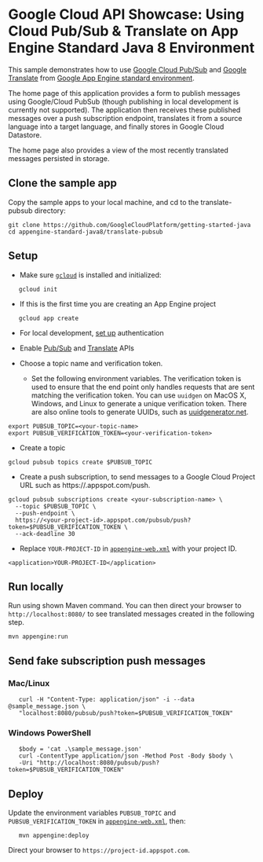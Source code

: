 # Google Cloud API Showcase: Using Cloud Pub/Sub & Translate on App Engine Standard Java 8 Environment

This sample demonstrates how to use [Google Cloud Pub/Sub][pubsub] and [Google Translate][translate]
from [Google App Engine standard environment][ae-docs].

[pubsub]: https://cloud.google.com/pubsub/docs/
[translate]: https://cloud.google.com/translate/docs/
[ae-docs]: https://cloud.google.com/appengine/docs/java/

The home page of this application provides a form to publish messages using Google/Cloud PubSub (though publishing in
local development is currently not supported). The application then receives these published messages over a push
subscription endpoint, translates it from a source language into a target language, and finally stores in Google Cloud
Datastore.

The home page also provides a view of the most recently translated messages persisted in storage.

## Clone the sample app

Copy the sample apps to your local machine, and cd to the translate-pubsub directory:

```
git clone https://github.com/GoogleCloudPlatform/getting-started-java
cd appengine-standard-java8/translate-pubsub
```

## Setup

- Make sure [`gcloud`](https://cloud.google.com/sdk/docs/) is installed and initialized:
```
   gcloud init
```
- If this is the first time you are creating an App Engine project
```
   gcloud app create
```
- For local development, [set up](https://cloud.google.com/docs/authentication/getting-started) authentication
- Enable [Pub/Sub](https://console.cloud.google.com/launcher/details/google/pubsub.googleapis.com) and 
  [Translate](https://console.cloud.google.com/launcher/details/google/translate.googleapis.com) APIs

- Choose a topic name and verification token.

  - Set the following environment variables. The verification token is used to ensure that the end point only handles
    requests that are sent matching the verification token. You can use `uuidgen` on MacOS X, Windows, and Linux to
    generate a unique verification token. There are also online tools to generate UUIDs, such as 
    [uuidgenerator.net][uuid].

```
export PUBSUB_TOPIC=<your-topic-name>
export PUBSUB_VERIFICATION_TOKEN=<your-verification-token>
```

[uuid]: https://www.uuidgenerator.net/

- Create a topic
```
gcloud pubsub topics create $PUBSUB_TOPIC
```

- Create a push subscription, to send messages to a Google Cloud Project URL such as
  https://<your-project-id>.appspot.com/push.

```
gcloud pubsub subscriptions create <your-subscription-name> \
  --topic $PUBSUB_TOPIC \
  --push-endpoint \
  https://<your-project-id>.appspot.com/pubsub/push?token=$PUBSUB_VERIFICATION_TOKEN \
  --ack-deadline 30
```

- Replace `YOUR-PROJECT-ID` in [`appengine-web.xml`](src/main/webapp/WEB-INF/appengine-web.xml) with your project ID.
```
<application>YOUR-PROJECT-ID</application>
```

## Run locally
Run using shown Maven command. You can then direct your browser to `http://localhost:8080/` to see translated messages
created in the following step.

```
mvn appengine:run
```

## Send fake subscription push messages

### Mac/Linux

```
   curl -H "Content-Type: application/json" -i --data @sample_message.json \
   "localhost:8080/pubsub/push?token=$PUBSUB_VERIFICATION_TOKEN"
```

### Windows PowerShell

```
   $body = 'cat .\sample_message.json'
   curl -ContentType application/json -Method Post -Body $body \
   -Uri "http://localhost:8080/pubsub/push?token=$PUBSUB_VERIFICATION_TOKEN"    
```

## Deploy

Update the environment variables `PUBSUB_TOPIC` and `PUBSUB_VERIFICATION_TOKEN` in
[`appengine-web.xml`](src/main/webapp/WEB-INF/appengine-web.xml), then:

```
   mvn appengine:deploy
```

Direct your browser to `https://project-id.appspot.com`.
